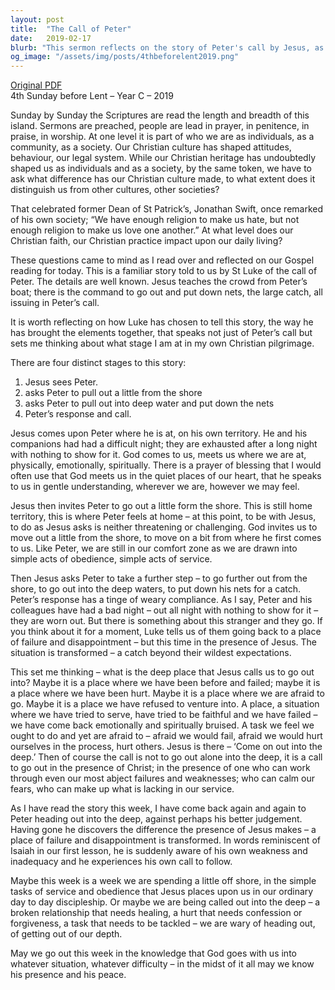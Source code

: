 ```yaml
---
layout: post
title:  "The Call of Peter"
date:   2019-02-17
blurb: "This sermon reflects on the story of Peter's call by Jesus, as told by St Luke. It explores the stages of Peter's call, from Jesus meeting him in his own territory to the transformation of a place of failure into a place of success with Jesus's presence. The sermon encourages us to venture into our 'deep places' of fear and failure, not alone, but with the presence of Christ."
og_image: "/assets/img/posts/4thbeforelent2019.png"
---
```

[Original PDF](/assets/pdf/4thbeforelent2019.pdf)    
4th Sunday before Lent – Year C – 2019

Sunday by Sunday the Scriptures are read the length and breadth of this island. Sermons are preached, people are lead in prayer, in penitence, in praise, in worship. At one level it is part of who we are as individuals, as a community, as a society. Our Christian culture has shaped attitudes, behaviour, our legal system. While our Christian heritage has undoubtedly shaped us as individuals and as a society, by the same token, we have to ask what difference has our Christian culture made, to what extent does it distinguish us from other cultures, other societies?

That celebrated former Dean of St Patrick’s, Jonathan Swift, once remarked of his own society; “We have enough religion to make us hate, but not enough religion to make us love one another.” At what level does our Christian faith, our Christian practice impact upon our daily living?

These questions came to mind as I read over and reflected on our Gospel reading for today. This is a familiar story told to us by St Luke of the call of Peter. The details are well known. Jesus teaches the crowd from Peter’s boat; there is the command to go out and put down nets, the large catch, all issuing in Peter’s call.

It is worth reflecting on how Luke has chosen to tell this story, the way he has brought the elements together, that speaks not just of Peter’s call but sets me thinking about what stage I am at in my own Christian pilgrimage.

There are four distinct stages to this story:

1. Jesus sees Peter.
2. asks Peter to pull out a little from the shore
3. asks Peter to pull out into deep water and put down the nets
4. Peter’s response and call.

Jesus comes upon Peter where he is at, on his own territory. He and his companions had had a difficult night; they are exhausted after a long night with nothing to show for it. God comes to us, meets us where we are at, physically, emotionally, spiritually. There is a prayer of blessing that I would often use that God meets us in the quiet places of our heart, that he speaks to us in gentle understanding, wherever we are, however we may feel.

Jesus then invites Peter to go out a little form the shore. This is still home territory, this is where Peter feels at home – at this point, to be with Jesus, to do as Jesus asks is neither threatening or challenging. God invites us to move out a little from the shore, to move on a bit from where he first comes to us. Like Peter, we are still in our comfort zone as we are drawn into simple acts of obedience, simple acts of service.

Then Jesus asks Peter to take a further step – to go further out from the shore, to go out into the deep waters, to put down his nets for a catch. Peter’s response has a tinge of weary compliance. As I say, Peter and his colleagues have had a bad night – out all night with nothing to show for it – they are worn out. But there is something about this stranger and they go. If you think about it for a moment, Luke tells us of them going back to a place of failure and disappointment – but this time in the presence of Jesus. The situation is transformed – a catch beyond their wildest expectations.

This set me thinking – what is the deep place that Jesus calls us to go out into? Maybe it is a place where we have been before and failed; maybe it is a place where we have been hurt. Maybe it is a place where we are afraid to go. Maybe it is a place we have refused to venture into. A place, a situation where we have tried to serve, have tried to be faithful and we have failed – we have come back emotionally and spiritually bruised. A task we feel we ought to do and yet are afraid to – afraid we would fail, afraid we would hurt ourselves in the process, hurt others. Jesus is there – ‘Come on out into the deep.’ Then of course the call is not to go out alone into the deep, it is a call to go out in the presence of Christ; in the presence of one who can work through even our most abject failures and weaknesses; who can calm our fears, who can make up what is lacking in our service.

As I have read the story this week, I have come back again and again to Peter heading out into the deep, against perhaps his better judgement. Having gone he discovers the difference the presence of Jesus makes – a place of failure and disappointment is transformed. In words reminiscent of Isaiah in our first lesson, he is suddenly aware of his own weakness and inadequacy and he experiences his own call to follow.

Maybe this week is a week we are spending a little off shore, in the simple tasks of service and obedience that Jesus places upon us in our ordinary day to day discipleship. Or maybe we are being called out into the deep – a broken relationship that needs healing, a hurt that needs confession or forgiveness, a task that needs to be tackled – we are wary of heading out, of getting out of our depth.

May we go out this week in the knowledge that God goes with us into whatever situation, whatever difficulty – in the midst of it all may we know his presence and his peace.
